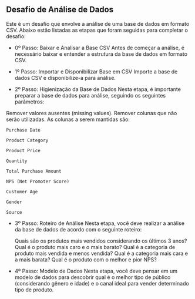 ## Desafio de Análise de Dados
Este é um desafio que envolve a análise de uma base de dados em formato CSV. 
Abaixo estão listadas as etapas que foram seguidas para completar o desafio:

- 0º Passo: Baixar e Analisar a Base CSV
Antes de começar a análise, é necessário baixar e entender a estrutura da base de dados em formato CSV.

- 1º Passo: Importar e Disponibilizar Base em CSV
Importe a base de dados CSV e disponibilize-a para análise.

- 2º Passo: Higienização da Base de Dados
Nesta etapa, é importante preparar a base de dados para análise, seguindo os seguintes parâmetros:

 Remover valores ausentes (missing values).
Remover colunas que não serão utilizadas. As colunas a serem mantidas são:

    Purchase Date

    Product Category

    Product Price

    Quantity

    Total Purchase Amount

    NPS (Net Promoter Score)

    Customer Age

    Gender

    Source
- 3º Passo: Roteiro de Análise
Nesta etapa, você deve realizar a análise da base de dados de acordo com o seguinte roteiro:

    Quais são os produtos mais vendidos considerando os últimos 3 anos?
    Qual é o produto mais caro e o mais barato?
    Qual é a categoria de produto mais vendida e menos vendida?
    Qual é a categoria mais cara e a mais barata?
    Qual é o produto com o melhor e pior NPS?

- 4º Passo: Modelo de Dados
Nesta etapa, você deve pensar em um modelo de dados para descobrir qual é o melhor tipo de público 
(considerando gênero e idade) e o canal ideal para vender determinado tipo de produto.
